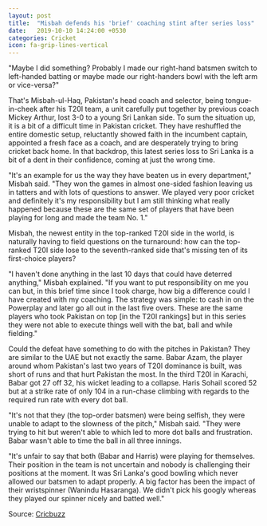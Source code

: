 ```yaml
---
layout: post
title:  "Misbah defends his 'brief' coaching stint after series loss"
date:   2019-10-10 14:24:00 +0530
categories: Cricket
icon: fa-grip-lines-vertical
---
```

"Maybe I did something? Probably I made our right-hand batsmen switch to left-handed batting or maybe made our right-handers bowl with the left arm or vice-versa?"

That's Misbah-ul-Haq, Pakistan's head coach and selector, being tongue-in-cheek after his T20I team, a unit carefully put together by previous coach Mickey Arthur, lost 3-0 to a young Sri Lankan side.
To sum the situation up, it is a bit of a difficult time in Pakistan cricket. They have reshuffled the entire domestic setup, reluctantly showed faith in the incumbent captain, appointed a fresh face as a coach, and are desperately trying to bring cricket back home. In that backdrop, this latest series loss to Sri Lanka is a bit of a dent in their confidence, coming at just the wrong time.

"It's an example for us the way they have beaten us in every department," Misbah said. "They won the games in almost one-sided fashion leaving us in tatters and with lots of questions to answer. We played very poor cricket and definitely it's my responsibility but I am still thinking what really happened because these are the same set of players that have been playing for long and made the team No. 1."

Misbah, the newest entity in the top-ranked T20I side in the world, is naturally having to field questions on the turnaround: how can the top-ranked T20I side lose to the seventh-ranked side that's missing ten of its first-choice players?

"I haven't done anything in the last 10 days that could have deterred anything," Misbah explained. "If you want to put responsibility on me you can but, in this brief time since I took charge, how big a difference could I have created with my coaching. The strategy was simple: to cash in on the Powerplay and later go all out in the last five overs. These are the same players who took Pakistan on top [in the T20I rankings] but in this series they were not able to execute things well with the bat, ball and while fielding."

Could the defeat have something to do with the pitches in Pakistan? They are similar to the UAE but not exactly the same. Babar Azam, the player around whom Pakistan's last two years of T20I dominance is built, was short of runs and that hurt Pakistan the most. In the third T20I in Karachi, Babar got 27 off 32, his wicket leading to a collapse. Haris Sohail scored 52 but at a strike rate of only 104 in a run-chase climbing with regards to the required run rate with every dot ball.

"It's not that they (the top-order batsmen) were being selfish, they were unable to adapt to the slowness of the pitch," Misbah said. "They were trying to hit but weren't able to which led to more dot balls and frustration. Babar wasn't able to time the ball in all three innings.

"It's unfair to say that both (Babar and Harris) were playing for themselves. Their position in the team is not uncertain and nobody is challenging their positions at the moment. It was Sri Lanka's good bowling which never allowed our batsmen to adapt properly. A big factor has been the impact of their wristspinner (Wanindu Hasaranga). We didn't pick his googly whereas they played our spinner nicely and batted well."

Source: [Cricbuzz](https://www.cricbuzz.com/cricket-news/110291/misbah-defends-his-brief-coaching-stint-after-series-loss)
